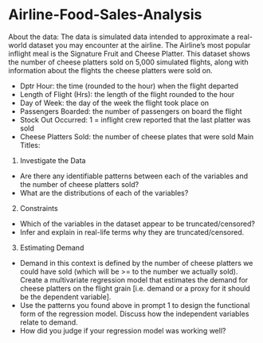 # Airline-Food-Sales-Analysis

About the data:
The data is simulated data intended to approximate a real-world dataset you may encounter at the airline. The Airline’s most popular inflight meal is the Signature Fruit and Cheese Platter. This dataset shows the number of cheese platters sold on 5,000 simulated flights, along with information about the flights the cheese platters were sold on.
-	Dptr Hour: the time (rounded to the hour) when the flight departed
-	Length of Flight (Hrs): the length of the flight rounded to the hour
-	Day of Week: the day of the week the flight took place on
-	Passengers Boarded: the number of passengers on board the flight
-	Stock Out Occurred: 1 = inflight crew reported that the last platter was sold
-	Cheese Platters Sold: the number of cheese plates that were sold
Main Titles:
1.	Investigate the Data
-	Are there any identifiable patterns between each of the variables and the number of cheese platters sold?
-	What are the distributions of each of the variables?
2.	Constraints
-	Which of the variables in the dataset appear to be truncated/censored?
-	Infer and explain in real-life terms why they are truncated/censored.
3.	Estimating Demand
-	Demand in this context is defined by the number of cheese platters we could have sold (which will be >= to the number we actually sold). Create a multivariate regression model that estimates the demand for cheese platters on the flight grain [i.e. demand or a proxy for it should be the dependent variable].
-	Use the patterns you found above in prompt 1 to design the functional form of the regression model. Discuss how the independent variables relate to demand.
-	How did you judge if your regression model was working well?
